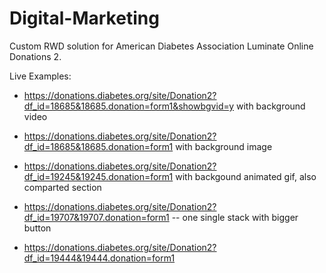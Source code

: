 # Digital-Marketing
Custom RWD solution for American Diabetes Association Luminate Online Donations 2. 

Live Examples:

-	https://donations.diabetes.org/site/Donation2?df_id=18685&18685.donation=form1&showbgvid=y  with background video

- https://donations.diabetes.org/site/Donation2?df_id=18685&18685.donation=form1  with background image

- https://donations.diabetes.org/site/Donation2?df_id=19245&19245.donation=form1   with backgound animated gif, also comparted section  

- https://donations.diabetes.org/site/Donation2?df_id=19707&19707.donation=form1  -- one single stack with bigger button

- https://donations.diabetes.org/site/Donation2?df_id=19444&19444.donation=form1

